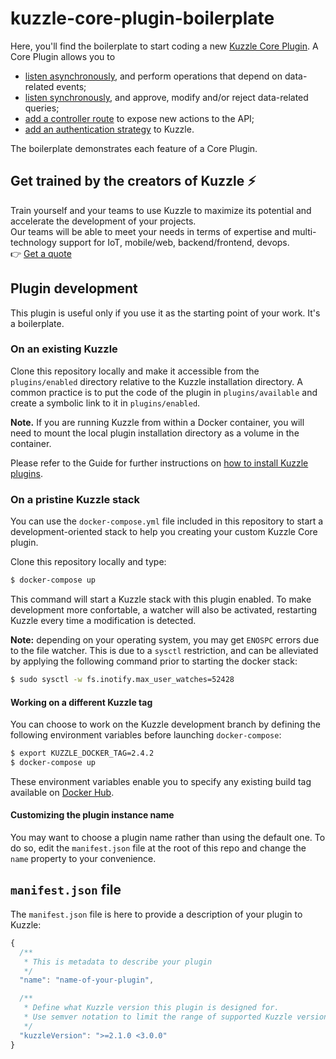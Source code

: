 # kuzzle-core-plugin-boilerplate
Here, you'll find the boilerplate to start coding a new [Kuzzle Core Plugin](https://docs.kuzzle.io/plugins/1/essentials/getting-started/). A Core Plugin allows you to

* [listen asynchronously](https://docs.kuzzle.io/plugins/1/hooks/), and perform operations that depend on data-related events;
* [listen synchronously](https://docs.kuzzle.io/plugins/1/pipes/), and approve, modify and/or reject data-related queries;
* [add a controller route](https://docs.kuzzle.io/plugins/1/controllers/) to expose new actions to the API;
* [add an authentication strategy](https://docs.kuzzle.io/plugins/1/strategies/) to Kuzzle.


The boilerplate demonstrates each feature of a Core Plugin.


## Get trained by the creators of Kuzzle :zap:

Train yourself and your teams to use Kuzzle to maximize its potential and accelerate the development of your projects.  
Our teams will be able to meet your needs in terms of expertise and multi-technology support for IoT, mobile/web, backend/frontend, devops.  
:point_right: [Get a quote](https://hubs.ly/H0jkfJ_0)

## Plugin development

This plugin is useful only if you use it as the starting point of your work. It's a boilerplate.

### On an existing Kuzzle

Clone this repository locally and make it accessible from the `plugins/enabled` directory relative to the Kuzzle installation directory. A common practice is to put the code of the plugin in `plugins/available` and create a symbolic link to it in `plugins/enabled`.

**Note.** If you are running Kuzzle from within a Docker container, you will need to mount the local plugin installation directory as a volume in the container.

Please refer to the Guide for further instructions on [how to install Kuzzle plugins](https://docs.kuzzle.io/guide/1/essentials/plugins/#installing-a-plugin).

### On a pristine Kuzzle stack

You can use the `docker-compose.yml` file included in this repository to start a development-oriented stack to help you creating your custom Kuzzle Core plugin.

Clone this repository locally and type:

```bash
$ docker-compose up
```

This command will start a Kuzzle stack with this plugin enabled. To make development more confortable, a watcher will also be activated, restarting Kuzzle every time a modification is detected.

**Note:** depending on your operating system, you may get `ENOSPC` errors due to the file watcher. This is due to a `sysctl` restriction, and can be alleviated by applying the following command prior to starting the docker stack:

```bash
$ sudo sysctl -w fs.inotify.max_user_watches=52428
```

#### Working on a different Kuzzle tag

You can choose to work on the Kuzzle development branch by defining the following environment variables before launching `docker-compose`:

```bash
$ export KUZZLE_DOCKER_TAG=2.4.2
$ docker-compose up
```

These environment variables enable you to specify any existing build tag available on [Docker Hub](https://hub.docker.com/r/kuzzleio/kuzzle/tags/).


#### Customizing the plugin instance name

You may want to choose a plugin name rather than using the default one. To do so, edit the `manifest.json` file at the root of this repo and change the `name` property to your convenience.


## `manifest.json` file

The `manifest.json` file is here to provide a description of your plugin to Kuzzle:

```js
{
  /**
   * This is metadata to describe your plugin
   */
  "name": "name-of-your-plugin",

  /**
   * Define what Kuzzle version this plugin is designed for.
   * Use semver notation to limit the range of supported Kuzzle versions.
   */
  "kuzzleVersion": ">=2.1.0 <3.0.0"
}
```
